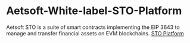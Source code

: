 # Aetsoft-White-label-STO-Platform
Aetsoft STO is a suite of smart contracts implementing the EIP 3643 to manage and transfer financial assets on EVM blockchains. [STO Platform](https://aetsoft.net/products/sto-platform/)
